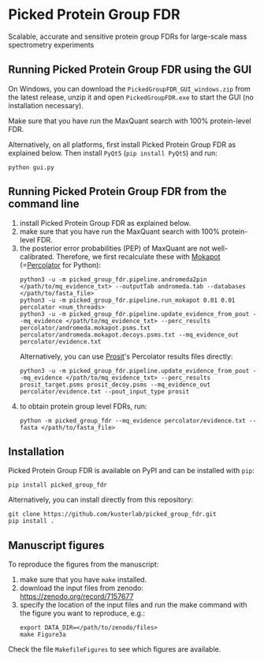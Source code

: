 # Picked Protein Group FDR

Scalable, accurate and sensitive protein group FDRs for large-scale mass spectrometry experiments

## Running Picked Protein Group FDR using the GUI

On Windows, you can download the `PickedGroupFDR_GUI_windows.zip` from the latest release, unzip it and open `PickedGroupFDR.exe` to start the GUI (no installation necessary).

Make sure that you have run the MaxQuant search with 100% protein-level FDR.

Alternatively, on all platforms, first install Picked Protein Group FDR as explained below. Then install `PyQt5` (`pip install PyQt5`) and run:

```shell
python gui.py
```

## Running Picked Protein Group FDR from the command line

1. install Picked Protein Group FDR as explained below.
2. make sure that you have run the MaxQuant search with 100% protein-level FDR.
3. the posterior error probabilities (PEP) of MaxQuant are not well-calibrated. Therefore, we first recalculate these with [Mokapot](https://mokapot.readthedocs.io/en/latest/) (=[Percolator](http://percolator.ms/) for Python):
   ```shell
   python3 -u -m picked_group_fdr.pipeline.andromeda2pin </path/to/mq_evidence_txt> --outputTab andromeda.tab --databases </path/to/fasta_file>
   python3 -u -m picked_group_fdr.pipeline.run_mokapot 0.01 0.01 percolator <num_threads>
   python3 -u -m picked_group_fdr.pipeline.update_evidence_from_pout --mq_evidence </path/to/mq_evidence_txt> --perc_results percolator/andromeda.mokapot.psms.txt percolator/andromeda.mokapot.decoys.psms.txt --mq_evidence_out percolator/evidence.txt
   ```
    Alternatively, you can use [Prosit](https://www.proteomicsdb.org/prosit/)'s Percolator results files directly:
   ```shell
   python3 -u -m picked_group_fdr.pipeline.update_evidence_from_pout --mq_evidence </path/to/mq_evidence_txt> --perc_results prosit_target.psms prosit_decoy.psms --mq_evidence_out percolator/evidence.txt --pout_input_type prosit
   ```
4. to obtain protein group level FDRs, run:
   ```shell
   python -m picked_group_fdr --mq_evidence percolator/evidence.txt --fasta </path/to/fasta_file>
   ```


## Installation

Picked Protein Group FDR is available on PyPI and can be installed with `pip`:

```shell
pip install picked_group_fdr
```

Alternatively, you can install directly from this repository:

```shell
git clone https://github.com/kusterlab/picked_group_fdr.git
pip install .
```


## Manuscript figures

To reproduce the figures from the manuscript:

1. make sure that you have `make` installed.
2. download the input files from zenodo: https://zenodo.org/record/7157677
3. specify the location of the input files and run the make command with the figure you want to reproduce, e.g.:
   ```shell
   export DATA_DIR=</path/to/zenodo/files>
   make Figure3a
   ```

Check the file `MakefileFigures` to see which figures are available.

